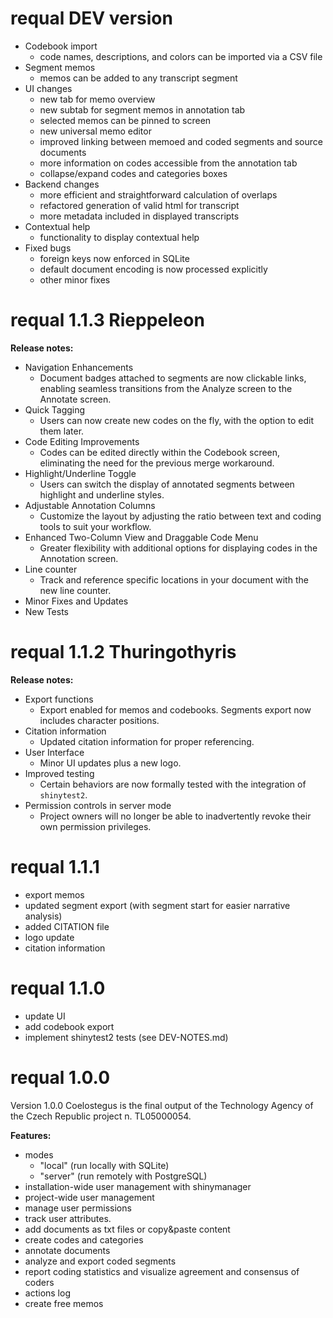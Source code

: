 # requal DEV version

- Codebook import
  - code names, descriptions, and colors can be imported via a CSV file
- Segment memos
  - memos can be added to any transcript segment
- UI changes
  - new tab for memo overview
  - new subtab for segment memos in annotation tab
  - selected memos can be pinned to screen
  - new universal memo editor 
  - improved linking between memoed and coded segments and source documents
  - more information on codes accessible from the annotation tab
  - collapse/expand codes and categories boxes
- Backend changes
  - more efficient and straightforward calculation of overlaps
  - refactored generation of valid html for transcript
  - more metadata included in displayed transcripts
- Contextual help
  - functionality to display contextual help
- Fixed bugs
  - foreign keys now enforced in SQLite
  - default document encoding is now processed explicitly
  - other minor fixes

# requal 1.1.3 Rieppeleon

__Release notes:__  

- Navigation Enhancements
  - Document badges attached to segments are now clickable links, enabling seamless transitions from the Analyze screen to the Annotate screen.
- Quick Tagging
  - Users can now create new codes on the fly, with the option to edit them later.
- Code Editing Improvements
  - Codes can be edited directly within the Codebook screen, eliminating the need for the previous merge workaround.
- Highlight/Underline Toggle
  - Users can switch the display of annotated segments between highlight and underline styles.
- Adjustable Annotation Columns
  - Customize the layout by adjusting the ratio between text and coding tools to suit your workflow.
- Enhanced Two-Column View and Draggable Code Menu
  - Greater flexibility with additional options for displaying codes in the Annotation screen.
- Line counter
  - Track and reference specific locations in your document with the new line counter.
- Minor Fixes and Updates
- New Tests

# requal 1.1.2 Thuringothyris

__Release notes:__  

- Export functions
  - Export enabled for memos and codebooks. Segments export now includes character positions.
- Citation information
  - Updated citation information for proper referencing.
- User Interface
  - Minor UI updates plus a new logo.
- Improved testing
  - Certain behaviors are now formally tested with the integration of `shinytest2`.
- Permission controls in server mode
  - Project owners will no longer be able to inadvertently revoke their own permission privileges.

# requal 1.1.1

- export memos
- updated segment export (with segment start for easier narrative analysis)
- added CITATION file
- logo update
- citation information

# requal 1.1.0

- update UI
- add codebook export
- implement shinytest2 tests (see DEV-NOTES.md)

# requal 1.0.0

Version 1.0.0 Coelostegus is the final output of the Technology Agency of the Czech Republic project n. TL05000054.

__Features:__  

- modes  
  - "local" (run locally with SQLite)  
  - "server" (run remotely with PostgreSQL)  
- installation-wide user management with shinymanager  
- project-wide user management  
- manage user permissions  
- track user attributes. 
- add documents as txt files or copy&paste content  
- create codes and categories  
- annotate documents  
- analyze and export coded segments  
- report coding statistics and visualize agreement and consensus of coders  
- actions log  
- create free memos  
